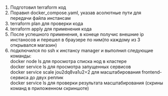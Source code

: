 1) Подготовил terraform код 
2) Поравил docker_compose.yaml, указав асолютные пути для передачи файла инстансам 
3) terraform plan для проверки кода 
4) terraform apply для применения кода 
5) После успешного применения, в конеце получис внешние ip инстаносов и перешел в браузере по ним(по каждому из 3 открывался магазин) 
6) подключился по ssh к инстансу manager и выполнил следующие команды:\
   docker node ls для просмотра списка нод в кластере\
   docker service ls для просмотра запущенных сервисов\
   docker service scale jou2dq8va1u2=2 для масштабирования frontend-сервиса до двух реплик\
   docker service ls для проверки результата масштабирования (скрины команд в приложенном скриншоте)
